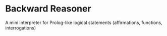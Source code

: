 # Backward Reasoner

A mini interpreter for Prolog-like logical statements (affirmations, functions, interrogations)